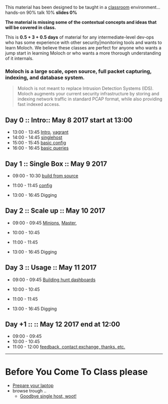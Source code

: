 
This material has been designed to be taught in a [classroom](https://ccdcoe.org/cyber-defence-monitoring-course-suite-module-3-0.html) environment... hands-on 90% talk 10% **slides 0%**

**The material is missing some of the contextual concepts and ideas that will be covered in class.**

This is **0.5 + 3 + 0.5 days** of material for any intermediate-level dev-ops who has some experience with other security|monitoring tools and wants to learn Moloch. We believe these classes are perfect for anyone who wants a jump start in learning Moloch or who wants a more thorough understanding of it internals.

### Moloch is a large scale, open source, full packet capturing, indexing, and database system.
> Moloch is not meant to replace Intrusion Detection Systems (IDS). Moloch augments your current security infrastructure by storing and indexing network traffic in standard PCAP format, while also providing fast indexed access.

## Day 0 :: Intro:: May 8 2017 start at 13:00

 * 13:00 - 13:45 [Intro](/common/day_intro.md), [vagrant](/common/vagrant_intro.md)
 * 14:00 - 14:45 [singlehost](/Moloch/vagrant/singlehost/README.md)
 * 15:00 - 15:45 [basic config](/Moloch/config.md)
 * 16:00 - 16:45 [basic queries](/Moloch/classroom/day_intro/Basicqueries.md)

## Day 1 :: Single Box :: May 9 2017

 * 09:00 - 10:30 [build from source](/Moloch/build.md)
 * 11:00 - 11:45 [config](/Moloch/config.md)

 * 13:00 - 16:45 Digging


## Day 2 :: Scale up :: May 10 2017

* 09:00 - 09:45 [Minions](/common/SetUpMinions.md), [Master](/common/SetUpMaster.md),
* 10:00 - 10:45
* 11:00 - 11:45

* 13:00 - 16:45 Digging


## Day 3 :: Usage :: May 11 2017

* 09:00 - 09:45 [Building hunt dashboards](/Moloch/classroom/day3/KibanaAsHuntingDashboard.md)
* 10:00 - 10:45
* 11:00 - 11:45

* 13:00 - 16:45 Digging

## Day +1 :: :: May 12 2017 end at 12:00

* 09:00 - 09:45 []()
* 10:00 - 10:45 []()
* 11:00 - 12:00 [feedback, contact exchange, thanks, etc.](/common/Closing.md)

----

# Before You Come To Class please

* [Prepare your laptop](/Moloch/vagrant/singlehost/README.md#get-it-running-on-your-laptop-before-you-come-to-classroom)
* browse trough ..
  * [Goodbye single host, woot!](https://github.com/aol/moloch/commit/8c472d939fad305d1c4134bde0ca8754faeaff84)
